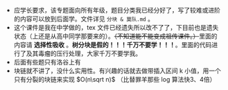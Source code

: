- 应学长要求，该专题面向所有年级，题目分类我已经分好了，写了较难或进阶的内容可以放到后面学。文件详见 `分块 & 莫队.md` 。
- 这个课件是我在中学做的，tex 文件已经遗失所以改不了了，下目前也是遗失状态（上还是从高中同学那要来的）。~~（不知道能不能变成祖传课件。）~~里面的内容请 **选择性吸收** 。**树分块是假的！！！千万不要学！！！**。里面的代码进行了及其毒瘤的压行处理，大家千万不要学我。
- 后面有些题只有洛谷上有
- 块链就不讲了，没什么实用性。有兴趣的话就去做带插入区间 k 小值，用一个只有分裂的块链来实现 $O(n\sqrt n)$ （比替罪羊那些 log 算法快3、4倍）

